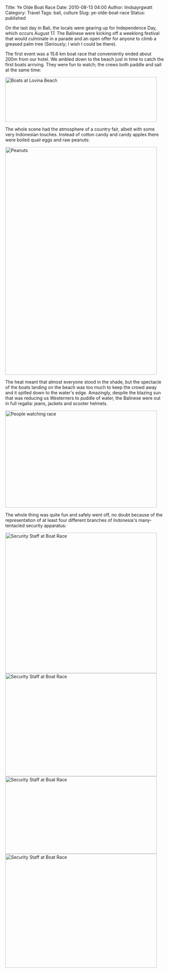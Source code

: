 Title: Ye Olde Boat Race
Date: 2010-08-13 04:00
Author: lindsayrgwatt
Category: Travel
Tags: bali, culture
Slug: ye-olde-boat-race
Status: published

On the last day in Bali, the locals were gearing up for Independence Day, which occurs August 17. The Balinese were kicking off a weeklong festival that would culminate in a parade and an open offer for anyone to climb a greased palm tree (Seriously; I wish I could be there).

The first event was a 15.6 km boat race that conveniently ended about 200m from our hotel. We ambled down to the beach just in time to catch the first boats arriving. They were fun to watch; the crews both paddle and sail at the same time:

<img src="{static}/images/2010/08/IMG_3346.jpg" width="480" height="142" alt="Boats at Lovina Beach" />

The whole scene had the atmosphere of a country fair, albeit with some very Indonesian touches. Instead of cotton candy and candy apples there were boiled quail eggs and raw peanuts:

<img src="{static}/images/2010/08/IMG_3336.jpg" width="480" height="720" alt="Peanuts" />

The heat meant that almost everyone stood in the shade, but the spectacle of the boats landing on the beach was too much to keep the crowd away and it spilled down to the water's edge. Amazingly, despite the blazing sun that was reducing us Westerners to puddle of water, the Balinese were out in full regalia: jeans, jackets and scooter helmets.

<img src="{static}/images/2010/08/IMG_3344.jpg" width="480" height="307" alt="People watching race" />

The whole thing was quite fun and safely went off, no doubt because of the representation of at least four different branches of Indonesia's many-tentacled security apparatus:

<img src="{static}/images/2010/08/IMG_3338.jpg" width="480" height="444" alt="Security Staff at Boat Race" />

<img src="{static}/images/2010/08/IMG_3356.jpg" width="480" height="326" alt="Security Staff at Boat Race" />

<img src="{static}/images/2010/08/IMG_3339.jpg" width="480" height="245" alt="Security Staff at Boat Race" />

<img src="{static}/images/2010/08/IMG_3357.jpg" width="480" height="360" alt="Security Staff at Boat Race" />
